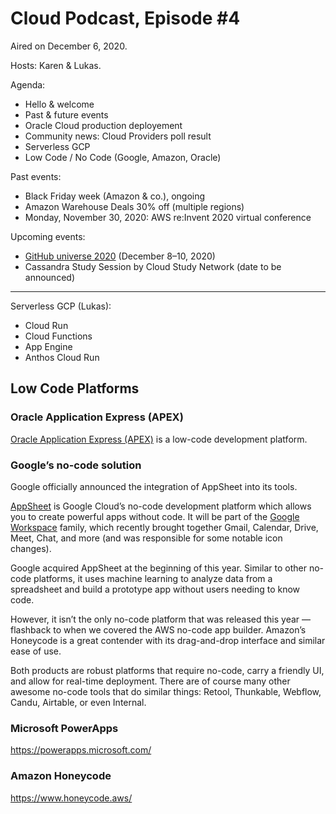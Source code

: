 # Cloud Podcast, Episode #4

Aired on December 6, 2020.

Hosts: Karen & Lukas.

Agenda:
- Hello & welcome
- Past & future events
- Oracle Cloud production deployement
- Community news: Cloud Providers poll result
- Serverless GCP
- Low Code / No Code (Google, Amazon, Oracle)

Past events:
- Black Friday week (Amazon & co.), ongoing
- Amazon Warehouse Deals 30% off (multiple regions)
- Monday, November 30, 2020: AWS re:Invent 2020 virtual conference

Upcoming events:
- [GitHub universe 2020](https://githubuniverse.com/) (December 8–10, 2020)
- Cassandra Study Session by Cloud Study Network (date to be announced)

---

Serverless GCP (Lukas):
- Cloud Run
- Cloud Functions
- App Engine
- Anthos Cloud Run

## Low Code Platforms

### Oracle Application Express (APEX)

[Oracle Application Express (APEX)](https://apex.oracle.com/) is a low-code development platform.

### Google’s no-code solution

Google officially announced the integration of AppSheet into its tools.

[AppSheet](https://www.appsheet.com/) is Google Cloud’s no-code development platform which allows you to create powerful apps without code. It will be part of the [Google Workspace](https://cloud.google.com/blog/products/workspace/introducing-google-workspace) family, which recently brought together Gmail, Calendar, Drive, Meet, Chat, and more (and was responsible for some notable icon changes).

Google acquired AppSheet at the beginning of this year. Similar to other no-code platforms, it uses machine learning to analyze data from a spreadsheet and build a prototype app without users needing to know code.

However, it isn’t the only no-code platform that was released this year — flashback to when we covered the AWS no-code app builder. Amazon’s Honeycode is a great contender with its drag-and-drop interface and similar ease of use.

Both products are robust platforms that require no-code, carry a friendly UI, and allow for real-time deployment. There are of course many other awesome no-code tools that do similar things: Retool, Thunkable, Webflow, Candu, Airtable, or even Internal.

### Microsoft PowerApps

https://powerapps.microsoft.com/

### Amazon Honeycode

https://www.honeycode.aws/
